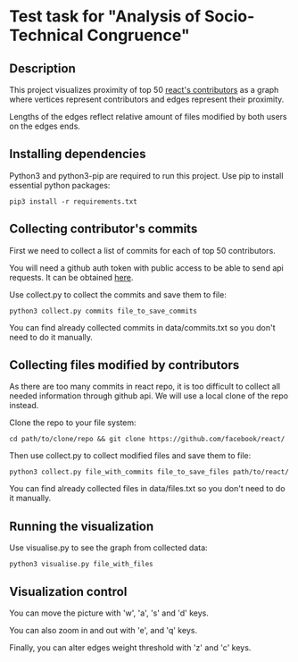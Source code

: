 # Test task for "Analysis of Socio-Technical Congruence"

## Description

This project visualizes proximity of top 50 [react's contributors](https://github.com/facebook/react/graphs/contributors?from=2013-05-26&to=2020-09-04&type=c) as a graph where vertices represent contributors and edges represent their proximity.

Lengths of the edges reflect relative amount of files modified by both users on the edges ends.

## Installing dependencies

Python3 and python3-pip are required to run this project. Use pip to install essential python packages:
```
pip3 install -r requirements.txt
```

## Collecting contributor's commits

First we need to collect a list of commits for each of top 50 contributors.

You will need a github auth token with public access to be able to send api requests. It can be obtained [here](https://github.com/settings/tokens).

Use collect.py to collect the commits and save them to file:
```
python3 collect.py commits file_to_save_commits
```
You can find already collected commits in data/commits.txt so you don't need to do it manually.

## Collecting files modified by contributors

As there are too many commits in react repo, it is too difficult to collect all needed information through github api. We will use a local clone of the repo instead.

Clone the repo to your file system:
```
cd path/to/clone/repo && git clone https://github.com/facebook/react/
```
Then use collect.py to collect modified files and save them to file:
```
python3 collect.py file_with_commits file_to_save_files path/to/react/
```
You can find already collected files in data/files.txt so you don't need to do it manually.

## Running the visualization

Use visualise.py to see the graph from collected data:
```
python3 visualise.py file_with_files
```

## Visualization control

You can move the picture with 'w', 'a', 's' and 'd' keys.

You can also zoom in and out with 'e', and 'q' keys.

Finally, you can alter edges weight threshold with 'z' and 'c' keys.